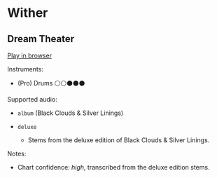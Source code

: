 # Wither

## Dream Theater


[Play in browser](http://pages.cs.wisc.edu/~tolly/customs/?title=wither&artist=dream-theater)

Instruments:

  * (Pro) Drums ⚪️⚪️⚫️⚫️⚫️

Supported audio:

  * `album` (Black Clouds & Silver Linings)

  * `deluxe`

    * Stems from the deluxe edition of Black Clouds & Silver Linings.

Notes:

  * Chart confidence: *high*, transcribed from the deluxe edition stems.

